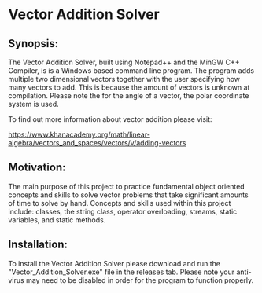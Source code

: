 # Vector Addition Solver
## Synopsis:
The Vector Addition Solver, built using Notepad++ and the MinGW C++ Compiler, is is a Windows based command line program. The program adds multiple two dimensional vectors together with the user specifying how many vectors to add. This is because the amount of vectors is unknown at compilation. Please note the for the angle of a vector, the polar coordinate system is used.

To find out more information about vector addition please visit: 

https://www.khanacademy.org/math/linear-algebra/vectors_and_spaces/vectors/v/adding-vectors

## Motivation:
The main purpose of this project to practice fundamental object oriented concepts and skills to solve vector problems that take significant amounts of time to solve by hand. Concepts and skills used within this project include: classes, the string class, operator overloading, streams, static variables, and static methods.

## Installation:
To install the Vector Addition Solver please download and run the "Vector_Addition_Solver.exe" file in the releases tab. Please note your anti-virus may need to be disabled in order for the program to function properly. 
